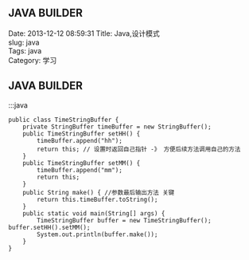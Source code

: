 

JAVA BUILDER
-------------

Date: 2013-12-12 08:59:31
Title: Java,设计模式  
slug: java  
Tags: java  
Category: 学习  

JAVA BUILDER
---------------------------


:::java

    public class TimeStringBuffer {
        private StringBuffer timeBuffer = new StringBuffer();
        public TimeStringBuffer setHH() {
            timeBuffer.append("hh"); 
            return this; // 设置时返回自己指针 -》 方便后续方法调用自己的方法
        }
        public TimeStringBuffer setMM() {
            timeBuffer.append("mm"); 
            return this;
        }
        public String make() { //参数最后输出方法 关键
            return this.timeBuffer.toString();
        }
        public static void main(String[] args) {
            TimeStringBuffer buffer = new TimeStringBuffer(); buffer.setHH().setMM();
            System.out.println(buffer.make());
        }
    }
